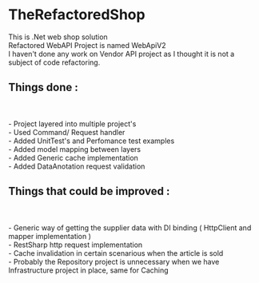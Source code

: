 # TheRefactoredShop
This is .Net web shop solution
<br/>
Refactored WebAPI Project is named WebApiV2
<br/>I haven't done any work on Vendor API project as I thought it is not a subject of code refactoring.


## Things done : 
<br/>
<br/>- Project layered into multiple project's
<br/>- Used Command/ Request handler 
<br/>- Added UnitTest's and Perfomance test examples
<br/>- Added model mapping between layers
<br/>- Added Generic cache implementation
<br/>- Added DataAnotation request validation 


## Things that could be improved : 
<br/>
<br/>- Generic way of getting the supplier data with DI binding ( HttpClient and mapper implementation ) 
<br/>- RestSharp http request implementation
<br/>- Cache invalidation in certain scenarious when the article is sold
<br/>- Probably the Repository project is unnecessary when we have Infrastructure project in place, same for Caching


